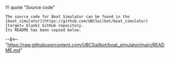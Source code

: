 !!! quote "Source code"

    The source code for Boat Simulator can be found in the
    [boat_simulator](https://github.com/UBCSailbot/boat_simulator){target=_blank} GitHub repository.
    Its README has been copied below.

--8<-- "https://raw.githubusercontent.com/UBCSailbot/boat_simulator/main/README.md"
